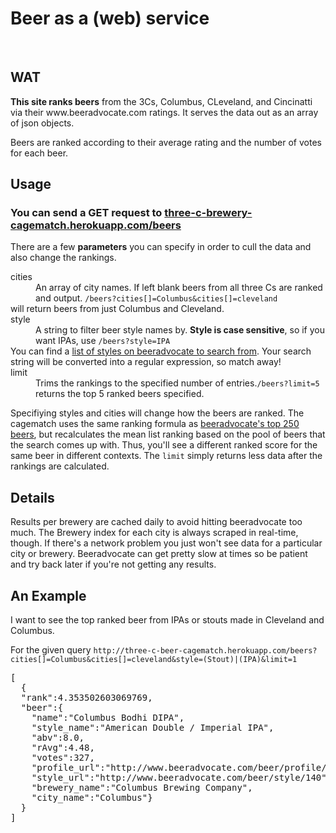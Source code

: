 <h1>Beer as a (web) service</h1>
<br>
<h2>WAT</h2>
<div class="description">
  <p><b>This site ranks beers</b> from the 3Cs, Columbus, CLeveland, and Cincinatti via their www.beeradvocate.com ratings.  It serves the data out as an array of json objects.</p>
  <p>Beers are ranked according to their average rating and the number of votes for each beer.</p>
</div>


<h2>Usage</h2>
<div class="usage">
  <h3>You can send a GET request to <a href="beers">three-c-brewery-cagematch.herokuapp.com/beers</a></h3>
  <p>There are a few <b>parameters</b> you can specify in order to cull the data and also change the rankings.</p>
  <dl>
    <dt>cities</dt>
    <dd>An array of city names.  If left blank beers from all three Cs are ranked and output. <code>/beers?cities[]=Columbus&cities[]=cleveland</code></dd> will return beers from just Columbus and Cleveland.
    <dt>style</dt>
    <dd>A string to filter beer style names by.  <b>Style is case sensitive</b>, so if you want IPAs, use <code>/beers?style=IPA</code></dd> You can find a <a href="http://beeradvocate.com/beer/style"> list of styles on beeradvocate to search from</a>.
    Your search string will be converted into a regular expression, so match away!
    <dt>limit</dt>
    <dd>Trims the rankings to the specified number of entries.<code>/beers?limit=5</code> returns the top 5 ranked beers specified.</dd>
  </dl>
  <p>Specifiying styles and cities will change how the beers are ranked. The cagematch uses the same ranking formula as <a href="http://beeradvocate.com/lists/top">beeradvocate's top 250 beers</a>, but recalculates the mean list ranking based on the pool of
  beers that the search comes up with.  Thus, you'll see a different ranked score for the same beer in different contexts.  The <code>limit</code> simply returns less data after the rankings are calculated.</p>
</div>

<h2>Details</h2>
<p>Results per brewery are cached daily to avoid hitting beeradvocate too much.  The Brewery index for each city is always scraped in real-time, though.  If there's a network problem you just won't see data for a particular city or brewery.  Beeradvocate can get pretty slow
at times so be patient and try back later if you're not getting any results.</p>

<h2>An Example</h2>
<p> I want to see the top ranked beer from IPAs or stouts made in Cleveland and Columbus.
<p>For the given query <code>http://three-c-beer-cagematch.herokuapp.com/beers?cities[]=Columbus&cities[]=cleveland&style=(Stout)|(IPA)&limit=1</code></p>

<pre>
[
  {
  "rank":4.353502603069769,
  "beer":{
    "name":"Columbus Bodhi DIPA",
    "style_name":"American Double / Imperial IPA",
    "abv":8.0,
    "rAvg":4.48,
    "votes":327,
    "profile_url":"http://www.beeradvocate.com/beer/profile/341/53187",
    "style_url":"http://www.beeradvocate.com/beer/style/140",
    "brewery_name":"Columbus Brewing Company",
    "city_name":"Columbus"}
  }
]</pre>
